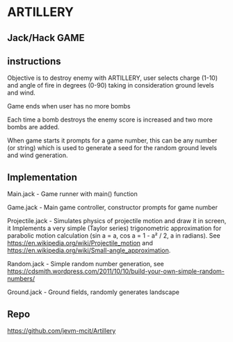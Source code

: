 # ARTILLERY
## Jack/Hack GAME

## instructions
Objective is to destroy enemy with ARTILLERY, user selects charge (1-10) and angle of fire in degrees (0-90) taking in consideration ground levels and wind.

Game ends when user has no more bombs

Each time a bomb destroys the enemy score is increased and two more bombs are added.

When game starts it prompts for a game number, this can be any number (or string) which is used to generate a seed for the random ground levels and wind generation.

## Implementation
Main.jack - Game runner with main() function

Game.jack - Main game controller, constructor prompts for game number

Projectile.jack - Simulates physics of projectile motion and draw it in screen, it Implements a very simple (Taylor series) trigonometric approximation for parabolic motion calculation (sin a = a, cos a = 1 - a² / 2, a in radians).  See https://en.wikipedia.org/wiki/Projectile_motion and https://en.wikipedia.org/wiki/Small-angle_approximation.  

Random.jack - Simple random number generation, see https://cdsmith.wordpress.com/2011/10/10/build-your-own-simple-random-numbers/

Ground.jack - Ground fields, randomly generates landscape

## Repo
https://github.com/jevm-mcit/Artillery
